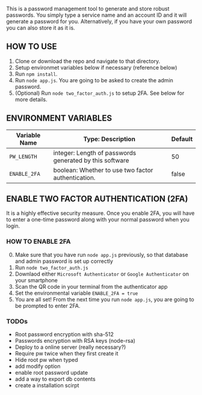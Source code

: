 This is a password management tool to generate and store robust passwords.
You simply type a service name and an account ID and it will generate a password for you.
Alternatively, if you have your own password you can also store it as it is.

## HOW TO USE
1. Clone or download the repo and navigate to that directory.
2. Setup environmet variables below if necessary (reference below)
3. Run `npm install`.
4. Run `node app.js`. You are going to be asked to create the admin password.
5. (Optional) Run `node two_factor_auth.js` to setup 2FA. See below for more details.

## ENVIRONMENT VARIABLES
  | Variable Name | Type: Description | Default |
  |--------------------|--------------------------------------------------------------------------------------------------------------------------------|---------------------------------|
  | `PW_LENGTH` | integer: Length of passwords generated by this software | 50 |
  | `ENABLE_2FA` | boolean: Whether to use two factor authentication. | false |

## ENABLE TWO FACTOR AUTHENTICATION (2FA)
It is a highly effective security measure. Once you enable 2FA, you will have to enter a one-time password along with your normal password when you login.
### HOW TO ENABLE 2FA
0. Make sure that you have run `node app.js` previously, so that database and admin password is set up correctly
1. Run `node two_factor_auth.js`
2. Downlaod either `Microsoft Authenticator` or `Google Authenticator` on your smartphone
3. Scan the QR code in your terminal from the authenticator app
4. Set the environmental variable ```ENABLE_2FA = true```
6. You are all set! From the next time you run `node app.js`, you are going to be prompted to enter 2FA.

### TODOs
- Root password encryption with sha-512
- Passwords encryption with RSA keys (node-rsa)
- Deploy to a online server (really necessary?)
- Require pw twice when they first create it
- Hide root pw when typed
- add modify option
- enable root password update
- add a way to export db contents
- create a installation scirpt

